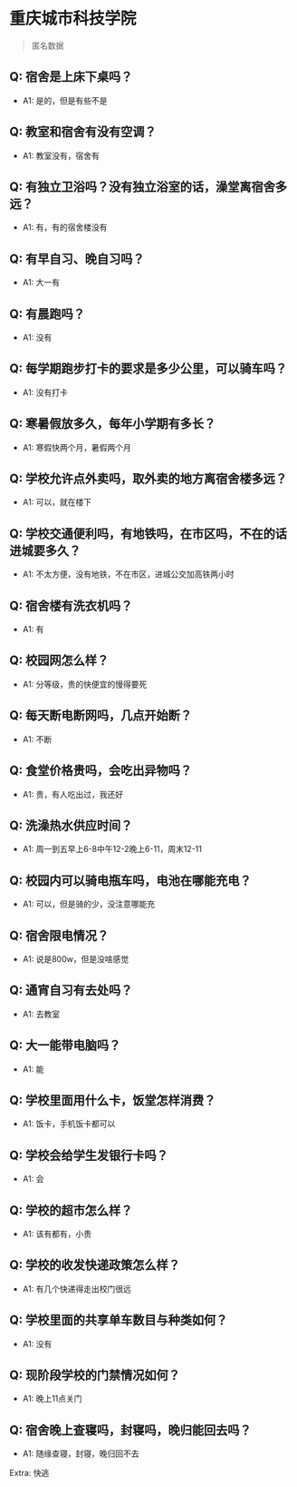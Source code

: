 # 重庆城市科技学院

> 匿名数据

## Q: 宿舍是上床下桌吗？

- A1: 是的，但是有些不是

## Q: 教室和宿舍有没有空调？

- A1: 教室没有，宿舍有

## Q: 有独立卫浴吗？没有独立浴室的话，澡堂离宿舍多远？

- A1: 有，有的宿舍楼没有

## Q: 有早自习、晚自习吗？

- A1: 大一有

## Q: 有晨跑吗？

- A1: 没有

## Q: 每学期跑步打卡的要求是多少公里，可以骑车吗？

- A1: 没有打卡

## Q: 寒暑假放多久，每年小学期有多长？

- A1: 寒假快两个月，暑假两个月

## Q: 学校允许点外卖吗，取外卖的地方离宿舍楼多远？

- A1: 可以，就在楼下

## Q: 学校交通便利吗，有地铁吗，在市区吗，不在的话进城要多久？

- A1: 不太方便，没有地铁，不在市区，进城公交加高铁两小时

## Q: 宿舍楼有洗衣机吗？

- A1: 有

## Q: 校园网怎么样？

- A1: 分等级，贵的快便宜的慢得要死

## Q: 每天断电断网吗，几点开始断？

- A1: 不断

## Q: 食堂价格贵吗，会吃出异物吗？

- A1: 贵，有人吃出过，我还好

## Q: 洗澡热水供应时间？

- A1: 周一到五早上6-8中午12-2晚上6-11，周末12-11

## Q: 校园内可以骑电瓶车吗，电池在哪能充电？

- A1: 可以，但是骑的少，没注意哪能充

## Q: 宿舍限电情况？

- A1: 说是800w，但是没啥感觉

## Q: 通宵自习有去处吗？

- A1: 去教室

## Q: 大一能带电脑吗？

- A1: 能

## Q: 学校里面用什么卡，饭堂怎样消费？

- A1: 饭卡，手机饭卡都可以

## Q: 学校会给学生发银行卡吗？

- A1: 会

## Q: 学校的超市怎么样？

- A1: 该有都有，小贵

## Q: 学校的收发快递政策怎么样？

- A1: 有几个快递得走出校门很远

## Q: 学校里面的共享单车数目与种类如何？

- A1: 没有

## Q: 现阶段学校的门禁情况如何？

- A1: 晚上11点关门

## Q: 宿舍晚上查寝吗，封寝吗，晚归能回去吗？

- A1: 随缘查寝，封寝，晚归回不去

Extra: 快逃
